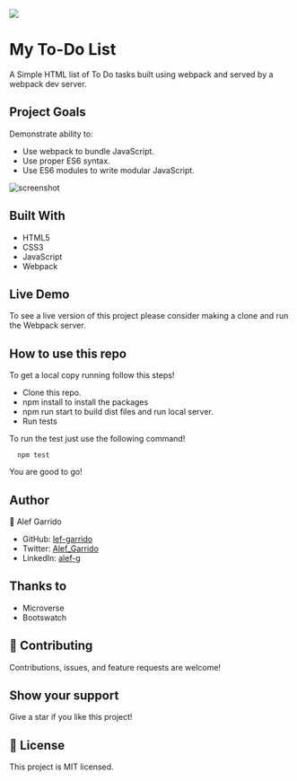 
![](https://img.shields.io/badge/Microverse-blueviolet)

# My To-Do List

A Simple HTML list of To Do tasks built using webpack and served by a webpack dev server. 

## Project Goals 
  
  Demonstrate ability to:
  - Use webpack to bundle JavaScript.
  - Use proper ES6 syntax.
  - Use ES6 modules to write modular JavaScript.

![screenshot](/App-screenshot.png)

## Built With

- HTML5
- CSS3
- JavaScript
- Webpack

## Live Demo

To see a live version of this project please consider making a clone and run the Webpack server.

## How to use this repo

To get a local copy running follow this steps!

- Clone this repo.
- npm install to install the packages
- npm run start to build dist files and run local server.
- Run tests

To run the test just use the following command!

```
  npm test
```

You are good to go! 

## Author

👤 Alef Garrido

- GitHub: [lef-garrido](https://github.com/alef-garrido)
- Twitter: [Alef_Garrido](https://twitter.com/Alef_Garrido)
- LinkedIn: [alef-g](https://www.linkedin.com/in/alef-g/)

## Thanks to

- Microverse 
- Bootswatch

## :handshake: Contributing
Contributions, issues, and feature requests are welcome!

## Show your support
Give a star if you like this project!

## :memo: License
This project is MIT licensed.